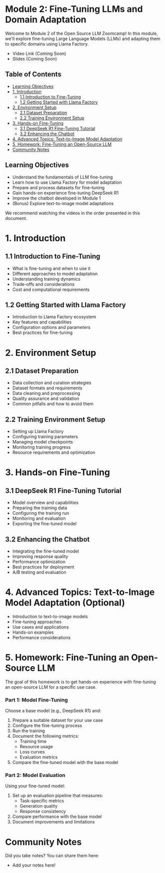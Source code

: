 # Module 2: Fine-Tuning LLMs and Domain Adaptation

Welcome to Module 2 of the Open Source LLM Zoomcamp! In this module, we'll explore fine-tuning Large Language Models (LLMs) and adapting them to specific domains using Llama Factory.

* Video Link (Coming Soon)
* Slides (Coming Soon)

## Table of Contents
- [Learning Objectives](#learning-objectives)
- [1. Introduction](#1-introduction)
  - [1.1 Introduction to Fine-Tuning](#11-introduction-to-fine-tuning)
  - [1.2 Getting Started with Llama Factory](#12-getting-started-with-llama-factory)
- [2. Environment Setup](#2-environment-setup)
  - [2.1 Dataset Preparation](#21-dataset-preparation)
  - [2.2 Training Environment Setup](#22-training-environment-setup)
- [3. Hands-on Fine-Tuning](#3-hands-on-fine-tuning)
  - [3.1 DeepSeek R1 Fine-Tuning Tutorial](#31-deepseek-r1-fine-tuning-tutorial)
  - [3.2 Enhancing the Chatbot](#32-enhancing-the-chatbot)
- [4. Advanced Topics: Text-to-Image Model Adaptation](#4-advanced-topics-text-to-image-model-adaptation-optional)
- [5. Homework: Fine-Tuning an Open-Source LLM](#5-homework-fine-tuning-an-open-source-llm)
- [Community Notes](#community-notes)

## Learning Objectives
- Understand the fundamentals of LLM fine-tuning
- Learn how to use Llama Factory for model adaptation
- Prepare and process datasets for fine-tuning
- Gain hands-on experience fine-tuning DeepSeek R1
- Improve the chatbot developed in Module 1
- (Bonus) Explore text-to-image model adaptations

We recommend watching the videos in the order presented in this document.

# 1. Introduction
## 1.1 Introduction to Fine-Tuning

* What is fine-tuning and when to use it
* Different approaches to model adaptation
* Understanding training dynamics
* Trade-offs and considerations
* Cost and computational requirements

## 1.2 Getting Started with Llama Factory

* Introduction to Llama Factory ecosystem
* Key features and capabilities
* Configuration options and parameters
* Best practices for fine-tuning

# 2. Environment Setup

## 2.1 Dataset Preparation

* Data collection and curation strategies
* Dataset formats and requirements
* Data cleaning and preprocessing
* Quality assurance and validation
* Common pitfalls and how to avoid them

## 2.2 Training Environment Setup

* Setting up Llama Factory
* Configuring training parameters
* Managing model checkpoints
* Monitoring training progress
* Resource requirements and optimization

# 3. Hands-on Fine-Tuning

## 3.1 DeepSeek R1 Fine-Tuning Tutorial

* Model overview and capabilities
* Preparing the training data
* Configuring the training run
* Monitoring and evaluation
* Exporting the fine-tuned model

## 3.2 Enhancing the Chatbot

* Integrating the fine-tuned model
* Improving response quality
* Performance optimization
* Best practices for deployment
* A/B testing and evaluation

# 4. Advanced Topics: Text-to-Image Model Adaptation (Optional)

* Introduction to text-to-image models
* Fine-tuning approaches
* Use cases and applications
* Hands-on examples
* Performance considerations

# 5. Homework: Fine-Tuning an Open-Source LLM

The goal of this homework is to get hands-on experience with fine-tuning an open-source LLM for a specific use case.

### Part 1: Model Fine-Tuning

Choose a base model (e.g., DeepSeek R1) and:
1. Prepare a suitable dataset for your use case
2. Configure the fine-tuning process
3. Run the training
4. Document the following metrics:
   * Training time
   * Resource usage
   * Loss curves
   * Evaluation metrics
5. Compare the fine-tuned model with the base model

### Part 2: Model Evaluation

Using your fine-tuned model:
1. Set up an evaluation pipeline that measures:
   * Task-specific metrics
   * Generation quality
   * Response consistency
2. Compare performance with the base model
3. Document improvements and limitations

# Community Notes

Did you take notes? You can share them here:

* Add your notes here!

